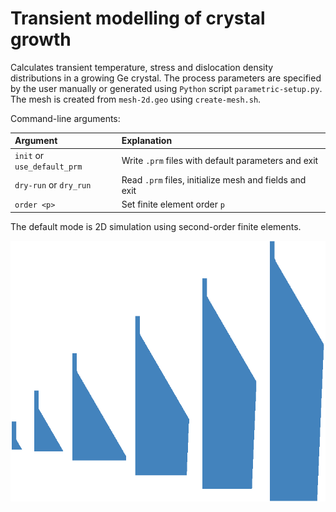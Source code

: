 # Transient modelling of crystal growth

Calculates transient temperature, stress and dislocation density distributions in a growing Ge crystal. The process parameters are specified by the user manually or generated using ```Python``` script ```parametric-setup.py```. The mesh is created from ```mesh-2d.geo``` using ```create-mesh.sh```.

Command-line arguments:

| Argument | Explanation |
|:---------|:------------|
| ```init``` or  ```use_default_prm``` | Write ```.prm``` files with default parameters and exit |
| ```dry-run``` or ```dry_run``` | Read ```.prm``` files, initialize mesh and fields and exit |
| ```order <p>``` | Set finite element order ```p``` |

The default mode is 2D simulation using second-order finite elements.

![Crystal shape at different times](results-crystal-shape.png)
